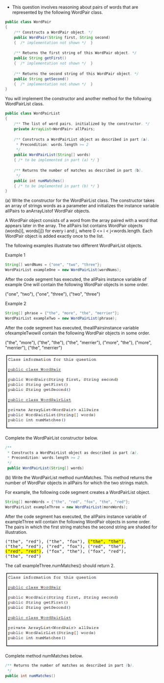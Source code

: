 * This question involves reasoning about pairs of words that are represented by the following WordPair class.

```java
public class WordPair 
{ 
    /** Constructs a WordPair object. */ 
    public WordPair(String first, String second) 
    {  /* implementation not shown */  } 
    
    /** Returns the first string of this WordPair object. */ 
    public String getFirst() 
    {  /* implementation not shown */  } 
    
    /** Returns the second string of this WordPair object. */ 
    public String getSecond() 
    {  /* implementation not shown */  } 
} 
```

You will implement the constructor and another method for the following WordPairList class. 

```java
public class WordPairList 
{ 
    /** The list of word pairs, initialized by the constructor. */ 
    private ArrayList<WordPair> allPairs; 
    
    /** Constructs a WordPairList object as described in part (a). 
     * Precondition: words.length >= 2 
     */ 
    public WordPairList(String[] words) 
    { /* to be implemented in part (a) */ } 
    
    /** Returns the number of matches as described in part (b). 
     */ 
    public int numMatches() 
    { /* to be implemented in part (b) */ } 
}
``` 

(a)  Write the constructor for the WordPairList class. The constructor takes an array of strings words as a parameter and initializes the instance variable allPairs to anArrayListof WordPair objects.

A WordPair object consists of a word from the array paired with a word that appears later in the array. The allPairs list contains WordPair objects (words[i], words[j]) for every i and j, where 0 <= i < j<words.length.  Each WordPair object is added exactly once to the list. 

The following examples illustrate two different WordPairList objects.

Example 1
```java
String[] wordNums = {"one", "two", "three"}; 
WordPairList exampleOne = new WordPairList(wordNums); 
```

After the code segment has executed, the allPairs instance variable of example One will contain the following WordPair objects in some order. 

("one", "two"), ("one", "three"), ("two", "three")

Example 2
```java
String[] phrase = {"the", "more", "the", "merrier"}; 
WordPairList exampleTwo = new WordPairList(phrase); 
```

After the code segment has executed, theallPairsinstance variable ofexampleTwowill contain the following WordPair objects in some order.

("the", "more"), ("the", "the"), ("the", "merrier"), ("more", "the"), ("more", "merrier"), ("the", "merrier") 

![Section II - 11](../images/sectionII-11.png)

Complete the WordPairList constructor below.
```java
/** 
 * Constructs a WordPairList object as described in part (a). 
 * Precondition: words.length >= 2 
 */ 
 public WordPairList(String[] words)
``` 
(b)  Write  the WordPairList method numMatches. This method returns the number of WordPair objects in allPairs for which the two strings match. 

For example, the following code segment creates a WordPairList object.

```java
String[] moreWords = {"the", "red", "fox", "the", "red"}; 
WordPairList exampleThree = new WordPairList(moreWords);
```
After the code segment has executed, the allPairs instance variable of exampleThree will contain the following WordPair objects in some order. The pairs in which the first string matches the second string are shaded for illustration. 

<pre>
("the", "red"), ("the", "fox"), <span style="background-color:yellow;">("the", "the")</span>, 
("the", "red"), ("red", "fox"), ("red", "the"), 
<span style="background-color:yellow;">("red", "red")</span>, ("fox", "the"), ("fox", "red"), 
("the", "red")
</pre>


The call exampleThree.numMatches() should return 2.

![Section II - 11](../images/sectionII-11.png)

Complete method numMatches below. 
```java
/** Returns the number of matches as described in part (b). 
 */ 
public int numMatches()
```